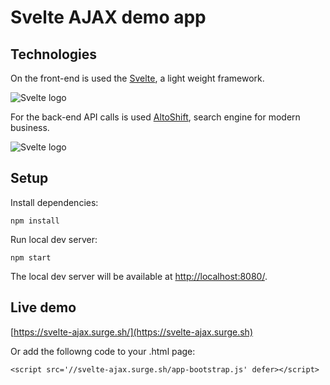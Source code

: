 # Svelte AJAX demo app

## Technologies

On the front-end is used the [Svelte](https://svelte.dev/), a light weight framework.

![Svelte logo](https://svelte.dev/svelte-logo-horizontal.svg)

For the back-end API calls is used [AltoShift](https://altoshift.com/), search engine for modern business.

![Svelte logo](https://altoshift.com/img/icons/Logo_colored.svg)

## Setup 

Install dependencies:

```
npm install
```

Run local dev server:

```
npm start
```
The local dev server will be available at [http://localhost:8080/](http://localhost:8080).


## Live demo
[https://svelte-ajax.surge.sh/](https://svelte-ajax.surge.sh)

Or add the followng code to your .html page:

```
<script src='//svelte-ajax.surge.sh/app-bootstrap.js' defer></script>
```
